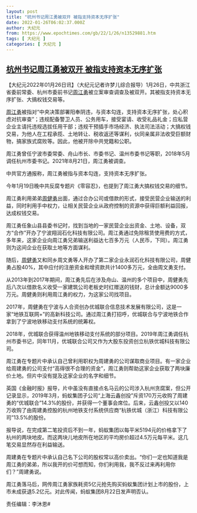 ```yaml
---
layout: post
title: "杭州书记周江勇被双开 被指支持资本无序扩张"
date: 2022-01-26T06:02:37.000Z
author: 大纪元
from: https://www.epochtimes.com/gb/22/1/26/n13529881.htm
tags: [ 大纪元 ]
categories: [ 大纪元 ]
---
```

<!--1643176957000-->
[杭州书记周江勇被双开 被指支持资本无序扩张](https://www.epochtimes.com/gb/22/1/26/n13529881.htm)
------

<div>
<p>【大纪元2022年01月26日讯】（大纪元记者许梦儿综合报导）1月26日，中共浙江省委前常委、杭州市委前书记<a href="https://www.epochtimes.com/gb/tag/%E5%91%A8%E6%B1%9F%E5%8B%87.html">周江勇</a>被立案审查调查及被双开。其被指支持资本无序扩张、大搞权钱交易等。</p><p><a href="https://www.epochtimes.com/gb/tag/%E5%91%A8%E6%B1%9F%E5%8B%87.html">周江勇</a>被指对“中央决策部署阳奉阴违，与资本勾连，支持资本无序扩张，处心积虑对抗审查”；违规配备警卫人员、公务用车，接受宴请、收受礼品礼金；应私营企业主请托违规选拔任用干部；违规干预插手市场经济、执法司法活动；大搞权钱交易，为他人在工程承揽、土地转让、税收返还等谋利，伙同亲属非法收受巨额财物，搞家族式腐败等。因此，他被开除中共党籍和公职。</p><p>周江勇曾任宁波市委常委、舟山市长、市委书记、温州市委书记等职，2018年5月调任杭州市委书记。2021年8月21日，周江勇被调查。</p><p>中共官方通报称，周江勇被指与资本勾连，支持资本无序扩张。</p><p>今年1月19日晚中共反腐专题片《零容忍》，也提到了周江勇大搞权钱交易的细节。</p><p>周江勇利用弟弟<a href="https://www.epochtimes.com/gb/tag/%E5%91%A8%E5%81%A5%E5%8B%87.html">周健勇</a>出面，通过合办公司或借款的形式，接受民营企业输送的利益，同时利用手中权力，让相关民营企业从政府控制的资源中获得巨额利益回报，达成权钱交易。</p><p>周江勇任象山县县委书记时，找到当地的一家民营企业出资金、土地、设备，双方“合作”开办了宁波翔润石化科技有限公司。周江勇通过免除租赁使用费的方式，多年来，这家企业向周江勇兄弟输送利益达七百多万元（人民币，下同）。周江勇则为这间企业在获取土地等方面谋利。</p><p>随后，<a href="https://www.epochtimes.com/gb/tag/%E5%91%A8%E5%81%A5%E5%8B%87.html">周健勇</a>又和同乡周文勇等人开办了第二家企业永润石化科技有限公司，周健勇占股40%，其中应付的注册资金和增资款共计1400多万元，全由周文勇支付。</p><p>从2013年到2017年期间，周江勇先后在涉及舟山、温州的多个项目中，周健勇先后八次以借款名义收受一家建筑公司老板史时红赠送的钱财，总计金额达9000多万元。周健勇则利用周江勇的权力，为这家公司找项目。</p><p>2017年，周健勇在宁波与人合资创办优城联合信息技术发展有限公司，这是一家“地铁互联网+”的高新科技公司。通过周江勇打招呼，优城联合与宁波地铁合作拿到了宁波地铁移动支付系统的统筹权。</p><p>2018年，优城联合获得温州地铁移动支付系统的部分项目。2019年周江勇调任杭州市委书记，同年11月，优城联合公司又作为大股东投资创立杭铁优城科技有限公司。</p><p>周江勇在专题片中承认自己曾利用职权为周建勇的公司谋取商业项目。有一家企业给周建勇的公司支付“高得很不合理的资金”，周江勇则帮助这家企业获取了两块廉价土地。但片中没有提及这家企业的名字和细节。</p><p>英国《金融时报》报导，片中虽没有直接点名马云的公司涉入杭州贪腐案，但公开记录显示，2019年3月，蚂蚁集团子公司“上海云鑫创投”斥资170万元收购了周建勇的“优城联合”14.3%的股份，并获得一个董事会席位。后来，云鑫创投又以140万收购了由周建勇控股的杭州地铁支付系统供应商“杭铁优城（浙江）科技有限公司”13.5%的股份。</p><p>报导说，在完成第二笔投资后不到一年，蚂蚁集团以每平米5194元的价格拿下了杭州的两块地皮。而这两块儿地皮所在地区的平均房价超过4.5万元每平米。这几笔交易显然存在利益输送。</p><p>周建勇在专题片中承认自己名下公司的股权常以高价卖出。“你们一定也知道我是周江勇的弟弟，所以我开的价可想而知，你们利用我，我不反过来再利用你们？”周建勇说。</p><p>周江勇落马后，网传周江勇家族耗资5亿元抢先购买蚂蚁集团计划上市的股份，上市未成获退5.2亿元。对此传闻，蚂蚁集团8月22日发声明否认。</p><p>责任编辑：李沐恩#</p>
</div>

